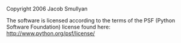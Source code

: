 Copyright 2006 Jacob Smullyan

The software is licensed according to the terms of the PSF (Python Software Foundation) license found here: http://www.python.org/psf/license/